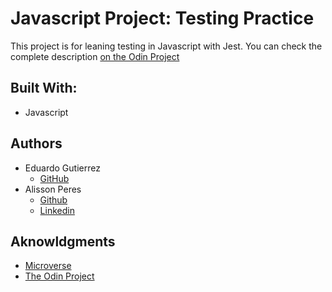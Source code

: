 # Javascript Project: Testing Practice

This project is for leaning testing in Javascript with Jest.
You can check the complete description [on the Odin Project](https://www.theodinproject.com/courses/javascript/lessons/testing-practice)

## Built With:

- Javascript

## Authors

- Eduardo Gutierrez
  - [GitHub](https://github.com/fedgut/)
- Alisson Peres
  - [Github](https://github.com/alissonperes/)
  - [Linkedin](https://www.linkedin.com/in/alissonperes/)

## Aknowldgments

- [Microverse](https://www.microverse.org/)
- [The Odin Project](https://www.theodinproject.com)
